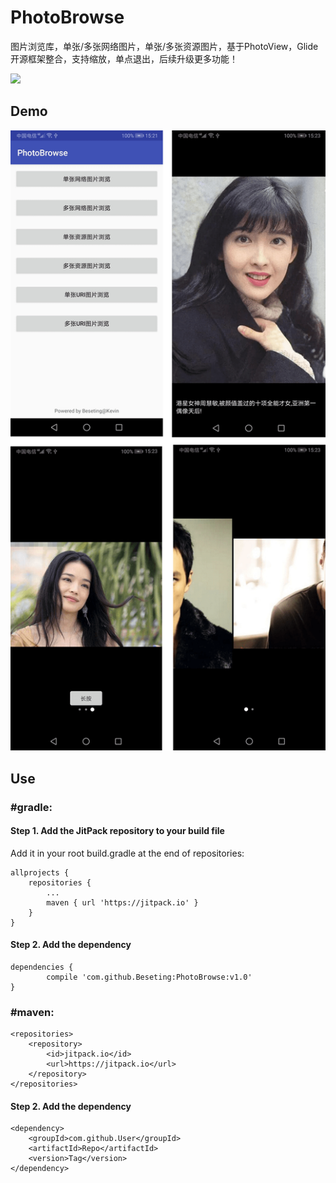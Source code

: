# PhotoBrowse
图片浏览库，单张/多张网络图片，单张/多张资源图片，基于PhotoView，Glide开源框架整合，支持缩放，单点退出，后续升级更多功能！

[![](https://jitpack.io/v/Beseting/PhotoBrowse.svg)](https://jitpack.io/#Beseting/PhotoBrowse)

## Demo

![PhotoBrowse](https://github.com/Beseting/PhotoBrowse/blob/master/app/src/main/res/raw/preview.png "Preview")  

## Use

### #gradle:

#### Step 1. Add the JitPack repository to your build file

Add it in your root build.gradle at the end of repositories:


	allprojects {
		repositories {
			...
			maven { url 'https://jitpack.io' }
		}
	}
	
#### Step 2. Add the dependency

	dependencies {
	        compile 'com.github.Beseting:PhotoBrowse:v1.0'
	}
	
### #maven:

	<repositories>
		<repository>
		    <id>jitpack.io</id>
		    <url>https://jitpack.io</url>
		</repository>
	</repositories>
	
#### Step 2. Add the dependency

	<dependency>
	    <groupId>com.github.User</groupId>
	    <artifactId>Repo</artifactId>
	    <version>Tag</version>
	</dependency>
